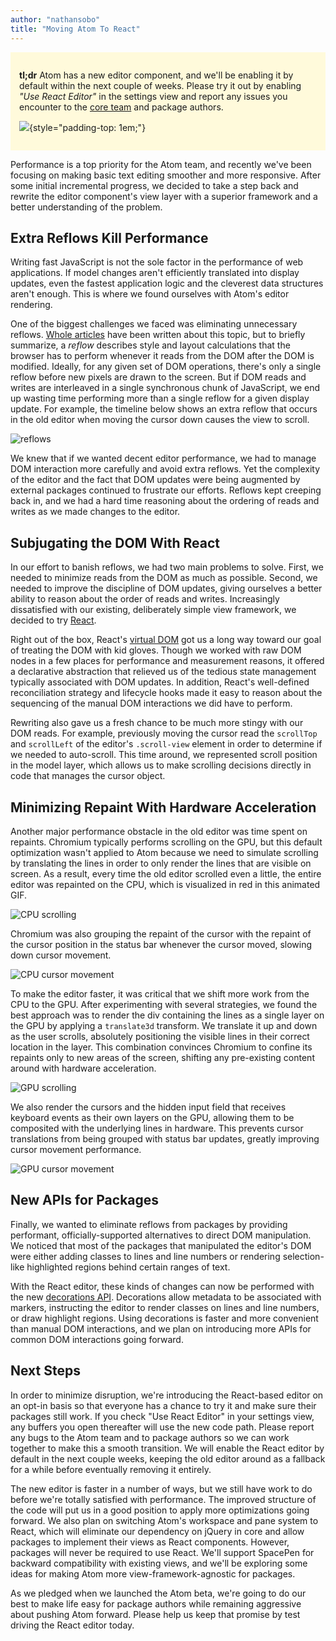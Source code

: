 ```yaml
---
author: "nathansobo"
title: "Moving Atom To React"
---
```


<div style="background: #fffadb; padding: 1em;">

**tl;dr** Atom has a new editor component, and we'll be enabling it by default within the next couple of weeks. Please try it out by enabling _"Use React Editor"_ in the settings view and report any issues you encounter to the [core team](https://github.com/atom/atom/issues) and package authors.

![](/assets/images/blog.atom.io/img/posts/use-react-editor.png){style="padding-top: 1em;"}

</div>

Performance is a top priority for the Atom team, and recently we've been focusing on making basic text editing smoother and more responsive. After some initial incremental progress, we decided to take a step back and rewrite the editor component's view layer with a superior framework and a better understanding of the problem.

## Extra Reflows Kill Performance

Writing fast JavaScript is not the sole factor in the performance of web applications. If model changes aren't efficiently translated into display updates, even the fastest application logic and the cleverest data structures aren't enough. This is where we found ourselves with Atom's editor rendering.

One of the biggest challenges we faced was eliminating unnecessary reflows. [Whole articles](http://www.stubbornella.org/content/2009/03/27/reflows-repaints-css-performance-making-your-javascript-slow/) have been written about this topic, but to briefly summarize, a _reflow_ describes style and layout calculations that the browser has to perform whenever it reads from the DOM after the DOM is modified. Ideally, for any given set of DOM operations, there's only a single reflow before new pixels are drawn to the screen. But if DOM reads and writes are interleaved in a single synchronous chunk of JavaScript, we end up wasting time performing more than a single reflow for a given display update. For example, the timeline below shows an extra reflow that occurs in the old editor when moving the cursor down causes the view to scroll.

![reflows](/assets/images/blog.atom.io/img/posts/two-reflows.png)

We knew that if we wanted decent editor performance, we had to manage DOM interaction more carefully and avoid extra reflows. Yet the complexity of the editor and the fact that DOM updates were being augmented by external packages continued to frustrate our efforts. Reflows kept creeping back in, and we had a hard time reasoning about the ordering of reads and writes as we made changes to the editor.

## Subjugating the DOM With React

In our effort to banish reflows, we had two main problems to solve. First, we needed to minimize reads from the DOM as much as possible. Second, we needed to improve the discipline of DOM updates, giving ourselves a better ability to reason about the order of reads and writes. Increasingly dissatisfied with our existing, deliberately simple view framework, we decided to try [React](http://facebook.github.io/react/).

Right out of the box, React's [virtual DOM](https://www.youtube.com/watch?v=-DX3vJiqxm4) got us a long way toward our goal of treating the DOM with kid gloves. Though we worked with raw DOM nodes in a few places for performance and measurement reasons, it offered a declarative abstraction that relieved us of the tedious state management typically associated with DOM updates. In addition, React's well-defined reconciliation strategy and lifecycle hooks made it easy to reason about the sequencing of the manual DOM interactions we did have to perform.

Rewriting also gave us a fresh chance to be much more stingy with our DOM reads. For example, previously moving the cursor read the `scrollTop` and `scrollLeft` of the editor's `.scroll-view` element in order to determine if we needed to auto-scroll. This time around, we represented scroll position in the model layer, which allows us to make scrolling decisions directly in code that manages the cursor object.

## Minimizing Repaint With Hardware Acceleration

Another major performance obstacle in the old editor was time spent on repaints. Chromium typically performs scrolling on the GPU, but this default optimization wasn't applied to Atom because we need to simulate scrolling by translating the lines in order to only render the lines that are visible on screen. As a result, every time the old editor scrolled even a little, the entire editor was repainted on the CPU, which is visualized in red in this animated GIF.

![CPU scrolling](/assets/images/blog.atom.io/img/posts/cpu-repaint.gif)

Chromium was also grouping the repaint of the cursor with the repaint of the cursor position in the status bar whenever the cursor moved, slowing down cursor movement.

![CPU cursor movement](/assets/images/blog.atom.io/img/posts/cpu-cursor-move.gif)

To make the editor faster, it was critical that we shift more work from the CPU to the GPU. After experimenting with several strategies, we found the best approach was to render the div containing the lines as a single layer on the GPU by applying a `translate3d` transform. We translate it up and down as the user scrolls, absolutely positioning the visible lines in their correct location in the layer. This combination convinces Chromium to confine its repaints only to new areas of the screen, shifting any pre-existing content around with hardware acceleration.

![GPU scrolling](/assets/images/blog.atom.io/img/posts/gpu-repaint.gif)

We also render the cursors and the hidden input field that receives keyboard events as their own layers on the GPU, allowing them to be composited with the underlying lines in hardware. This prevents cursor translations from being grouped with status bar updates, greatly improving cursor movement performance.

![GPU cursor movement](/assets/images/blog.atom.io/img/posts/gpu-cursor-move.gif)

## New APIs for Packages

Finally, we wanted to eliminate reflows from packages by providing performant, officially-supported alternatives to direct DOM manipulation. We noticed that most of the packages that manipulated the editor's DOM were either adding classes to lines and line numbers or rendering selection-like highlighted regions behind certain ranges of text.

With the React editor, these kinds of changes can now be performed with the new [decorations API](https://flight-manual.atom-editor.cc/api/v0.107.0/api/classes/Editor.html#addDecorationForMarker-instance). Decorations allow metadata to be associated with markers, instructing the editor to render classes on lines and line numbers, or draw highlight regions. Using decorations is faster and more convenient than manual DOM interactions, and we plan on introducing more APIs for common DOM interactions going forward.

## Next Steps

In order to minimize disruption, we're introducing the React-based editor on an opt-in basis so that everyone has a chance to try it and make sure their packages still work. If you check "Use React Editor" in your settings view, any buffers you open thereafter will use the new code path. Please report any bugs to the Atom team and to package authors so we can work together to make this a smooth transition. We will enable the React editor by default in the next couple weeks, keeping the old editor around as a fallback for a while before eventually removing it entirely.

The new editor is faster in a number of ways, but we still have work to do before we're totally satisfied with performance. The improved structure of the code will put us in a good position to apply more optimizations going forward. We also plan on switching Atom's workspace and pane system to React, which will eliminate our dependency on jQuery in core and allow packages to implement their views as React components. However, packages will never be required to use React. We'll support SpacePen for backward compatibility with existing views, and we'll be exploring some ideas for making Atom more view-framework-agnostic for packages.

As we pledged when we launched the Atom beta, we're going to do our best to make life easy for package authors while remaining aggressive about pushing Atom forward. Please help us keep that promise by test driving the React editor today.
